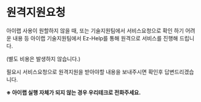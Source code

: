 # 원격지원요청

아이랩 사용이 원할하지 않을 때, 또는 기술지원팀에서 서비스요청으로 확인 하기 어려운 내용 등 아이랩 기술지원팀에서 Ez-Help를 통해 원격으로 서비스를 진행해 드립니다.

\(별도 비용은 발생하지 않습니다.\)

필요시 서비스요청으로 원격지원을 받아야할 내용을 보내주시면 확인후 답변드리겠습니다.

**※ 아이랩 실행 자체가 되지 않는 경우 우리테크로 전화주세요.**

